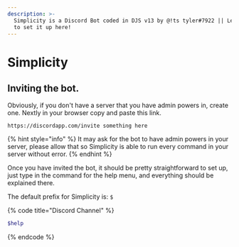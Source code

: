 ```yaml
---
description: >-
  Simplicity is a Discord Bot coded in DJS v13 by @!ts tyler#7922 || Learn how
  to set it up here!
---
```


# Simplicity

## Inviting the bot.

Obviously, if you don't have a server that you have admin powers in, create one. Nextly in your browser copy and paste this link.

```
https://discordapp.com/invite something here
```

{% hint style="info" %}
 It may ask for the bot to have admin powers in your server, please allow that so Simplicity is able to run every command in your server without error.
{% endhint %}

Once you have invited the bot, it should be pretty straightforward to set up, just type in the command for the help menu, and everything should be explained there.

The default prefix for Simplicity is: `$`

{% code title="Discord Channel" %}
```bash
$help
```
{% endcode %}



